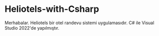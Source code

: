 # Heliotels-with-Csharp
Merhabalar. Heliotels bir otel randevu sistemi uygulamasıdır. C# ile Visual Studio 2022'de yapılmıştır.

